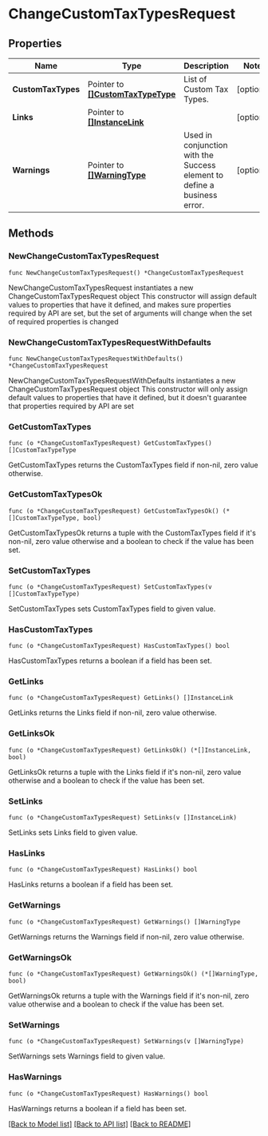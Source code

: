 # ChangeCustomTaxTypesRequest

## Properties

Name | Type | Description | Notes
------------ | ------------- | ------------- | -------------
**CustomTaxTypes** | Pointer to [**[]CustomTaxTypeType**](CustomTaxTypeType.md) | List of Custom Tax Types. | [optional] 
**Links** | Pointer to [**[]InstanceLink**](InstanceLink.md) |  | [optional] 
**Warnings** | Pointer to [**[]WarningType**](WarningType.md) | Used in conjunction with the Success element to define a business error. | [optional] 

## Methods

### NewChangeCustomTaxTypesRequest

`func NewChangeCustomTaxTypesRequest() *ChangeCustomTaxTypesRequest`

NewChangeCustomTaxTypesRequest instantiates a new ChangeCustomTaxTypesRequest object
This constructor will assign default values to properties that have it defined,
and makes sure properties required by API are set, but the set of arguments
will change when the set of required properties is changed

### NewChangeCustomTaxTypesRequestWithDefaults

`func NewChangeCustomTaxTypesRequestWithDefaults() *ChangeCustomTaxTypesRequest`

NewChangeCustomTaxTypesRequestWithDefaults instantiates a new ChangeCustomTaxTypesRequest object
This constructor will only assign default values to properties that have it defined,
but it doesn't guarantee that properties required by API are set

### GetCustomTaxTypes

`func (o *ChangeCustomTaxTypesRequest) GetCustomTaxTypes() []CustomTaxTypeType`

GetCustomTaxTypes returns the CustomTaxTypes field if non-nil, zero value otherwise.

### GetCustomTaxTypesOk

`func (o *ChangeCustomTaxTypesRequest) GetCustomTaxTypesOk() (*[]CustomTaxTypeType, bool)`

GetCustomTaxTypesOk returns a tuple with the CustomTaxTypes field if it's non-nil, zero value otherwise
and a boolean to check if the value has been set.

### SetCustomTaxTypes

`func (o *ChangeCustomTaxTypesRequest) SetCustomTaxTypes(v []CustomTaxTypeType)`

SetCustomTaxTypes sets CustomTaxTypes field to given value.

### HasCustomTaxTypes

`func (o *ChangeCustomTaxTypesRequest) HasCustomTaxTypes() bool`

HasCustomTaxTypes returns a boolean if a field has been set.

### GetLinks

`func (o *ChangeCustomTaxTypesRequest) GetLinks() []InstanceLink`

GetLinks returns the Links field if non-nil, zero value otherwise.

### GetLinksOk

`func (o *ChangeCustomTaxTypesRequest) GetLinksOk() (*[]InstanceLink, bool)`

GetLinksOk returns a tuple with the Links field if it's non-nil, zero value otherwise
and a boolean to check if the value has been set.

### SetLinks

`func (o *ChangeCustomTaxTypesRequest) SetLinks(v []InstanceLink)`

SetLinks sets Links field to given value.

### HasLinks

`func (o *ChangeCustomTaxTypesRequest) HasLinks() bool`

HasLinks returns a boolean if a field has been set.

### GetWarnings

`func (o *ChangeCustomTaxTypesRequest) GetWarnings() []WarningType`

GetWarnings returns the Warnings field if non-nil, zero value otherwise.

### GetWarningsOk

`func (o *ChangeCustomTaxTypesRequest) GetWarningsOk() (*[]WarningType, bool)`

GetWarningsOk returns a tuple with the Warnings field if it's non-nil, zero value otherwise
and a boolean to check if the value has been set.

### SetWarnings

`func (o *ChangeCustomTaxTypesRequest) SetWarnings(v []WarningType)`

SetWarnings sets Warnings field to given value.

### HasWarnings

`func (o *ChangeCustomTaxTypesRequest) HasWarnings() bool`

HasWarnings returns a boolean if a field has been set.


[[Back to Model list]](../README.md#documentation-for-models) [[Back to API list]](../README.md#documentation-for-api-endpoints) [[Back to README]](../README.md)


